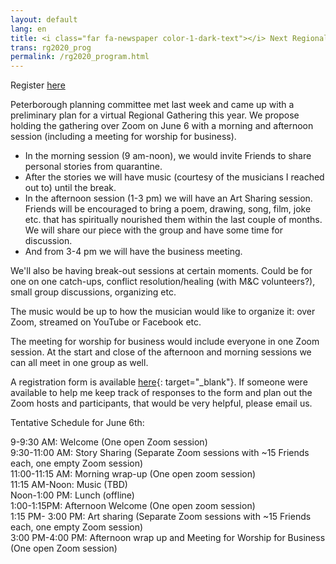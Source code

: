 ```yaml
---
layout: default
lang: en
title: <i class="far fa-newspaper color-1-dark-text"></i> Next Regional Gathering Program
trans: rg2020_prog
permalink: /rg2020_program.html
---
```

Register [here](/rg2020_registration.html)

Peterborough planning committee met last week and came up with a preliminary plan for a virtual Regional Gathering this year. We propose holding the gathering over Zoom on June 6 with a morning and afternoon session (including a meeting for worship for business).

* In the morning session (9 am-noon), we would invite Friends to share personal stories from quarantine. 
* After the stories we will have music (courtesy of the musicians I reached out to) until the break.
* In the afternoon session (1-3 pm) we will have an Art Sharing session. Friends will be encouraged to bring a poem, drawing, song, film, joke etc. that has spiritually nourished them within the last couple of months. We will share our piece with the group and have some time for discussion.
* And from 3-4 pm we will have the business meeting.

We'll also be having break-out sessions at certain moments. Could be for one on one catch-ups, conflict resolution/healing (with M&C volunteers?), small group discussions, organizing etc. 

The music would be up to how the musician would like to organize it: over Zoom, streamed on YouTube or Facebook etc. 

The meeting for worship for business would include everyone in one Zoom session. At the start and close of the afternoon and morning sessions we can all meet in one group as well.

A registration form is available [here](https://forms.gle/v7ntj4iipz3BNfDf9){: target="_blank"}. If someone were available to help me keep track of responses to the form and plan out the Zoom hosts and participants, that would be very helpful, please email us.

Tentative Schedule for June 6th:

9-9:30 AM: Welcome (One open Zoom session)  
9:30-11:00 AM: Story Sharing (Separate Zoom sessions with ~15 Friends each, one empty Zoom session)  
11:00-11:15 AM: Morning wrap-up (One open zoom session)  
11:15 AM-Noon: Music (TBD)  
Noon-1:00 PM: Lunch (offline)  
1:00-1:15PM: Afternoon Welcome (One open zoom session)  
1:15 PM- 3:00 PM: Art sharing (Separate Zoom sessions with ~15 Friends each, one empty Zoom session)  
3:00 PM-4:00 PM: Afternoon wrap up and Meeting for Worship for Business (One open Zoom session)  
